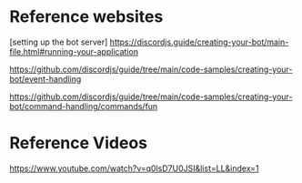 # Reference websites

[setting up the bot server]
https://discordjs.guide/creating-your-bot/main-file.html#running-your-application

https://github.com/discordjs/guide/tree/main/code-samples/creating-your-bot/event-handling

https://github.com/discordjs/guide/tree/main/code-samples/creating-your-bot/command-handling/commands/fun


# Reference Videos
https://www.youtube.com/watch?v=q0lsD7U0JSI&list=LL&index=1